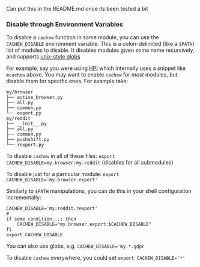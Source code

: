 Can put this in the README.md once its been tested a bit

### Disable through Environment Variables

To disable a `cachew` function in some module, you can use the `CACHEW_DISABLE` environment variable. This is a colon-delimited (like a `$PATH`) list of modules to disable. It disables modules given some name recursively, and supports [unix-style globs](https://docs.python.org/3/library/fnmatch.html)

For example, say you were using [HPI](https://github.com/karlicoss/HPI) which internally uses a snippet like `mcachew` above. You may want to enable `cachew` for _most_ modules, but disable them for specific ones. For example take:

```
my/browser
├── active_browser.py
├── all.py
├── common.py
└── export.py
my/reddit
├── __init__.py
├── all.py
├── common.py
├── pushshift.py
└── rexport.py
```

To disable `cachew` in all of these files: `export CACHEW_DISABLE=my.browser:my.reddit` (disables for all submodules)

To disable just for a particular module: `export CACHEW_DISABLE='my.browser.export'`

Similarly to `$PATH` manipulations, you can do this in your shell configuration incrementally:

```
CACHEW_DISABLE='my.reddit.rexport'
#
if some condition...; then
    CACHEW_DISABLE="my.browser.export:$CACHEW_DISABLE"
fi
export CACHEW_DISABLE
```

You can also use globs, e.g. `CACHEW_DISABLE='my.*.gdpr`

To disable `cachew` everywhere, you could set `export CACHEW_DISABLE='*'`
